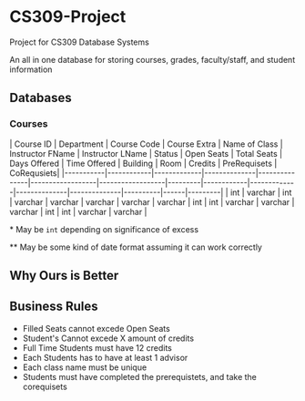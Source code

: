 # CS309-Project
Project for CS309 Database Systems

An all in one database for storing courses, grades, faculty/staff, and student information

## Databases
### Courses

| Course ID | Department | Course Code | Course Extra | Name of Class | Instructor FName | Instructor LName | Status  | Open Seats | Total Seats | Days Offered | Time Offered | Building | Room | Credits | PreRequisets | CoRequsiets|
|-----------|------------|-------------|--------------|---------------|------------------|------------------|---------|------------|-------------|--------------|--------------|----------|------|---------|
| int       | varchar    | int         | varchar      | varchar       | varchar          | varchar          | varchar | int        | int         | varchar      | varchar      | varchar  | int  | int     | varchar | varchar |

\* May be `int` depending on significance of excess

\** May be some kind of date format assuming it can work correctly

## Why Ours is Better


## Business Rules
* Filled Seats cannot excede Open Seats
* Student's Cannot excede X amount of credits
* Full Time Students must have 12 credits
* Each Students has to have at least 1 advisor
* Each class name must be unique
* Students must have completed the prerequistets, and take the corequisets

